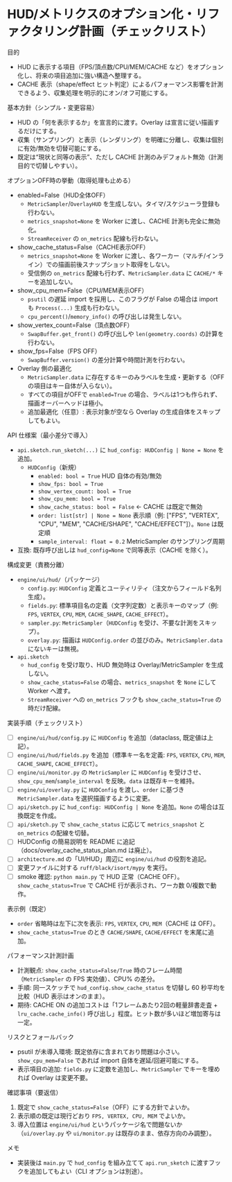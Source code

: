 # HUD/メトリクスのオプション化・リファクタリング計画（チェックリスト）

目的
- HUD に表示する項目（FPS/頂点数/CPU/MEM/CACHE など）をオプション化し、将来の項目追加に強い構造へ整理する。
- CACHE 表示（shape/effect ヒット判定）によるパフォーマンス影響を計測できるよう、収集処理を明示的にオン/オフ可能にする。

基本方針（シンプル・変更容易）
- HUD の「何を表示するか」を宣言的に渡す。Overlay は宣言に従い描画するだけにする。
- 収集（サンプリング）と表示（レンダリング）を明確に分離し、収集は個別に有効/無効を切替可能にする。
- 既定は“現状と同等の表示”、ただし CACHE 計測のみデフォルト無効（計測目的で切替しやすい）。

オプションOFF時の挙動（取得処理も止める）
- enabled=False（HUD全体OFF）
  - `MetricSampler`/`OverlayHUD` を生成しない。タイマ/スケジューラ登録も行わない。
  - `metrics_snapshot=None` を Worker に渡し、CACHE 計測も完全に無効化。
  - `StreamReceiver` の `on_metrics` 配線も行わない。
- show_cache_status=False（CACHE表示OFF）
  - `metrics_snapshot=None` を Worker に渡し、各ワーカー（マルチ/インライン）での描画前後スナップショット取得をしない。
  - 受信側の `on_metrics` 配線も行わず、`MetricSampler.data` に `CACHE/*` キーを追加しない。
- show_cpu_mem=False（CPU/MEM表示OFF）
  - `psutil` の遅延 import を採用し、このフラグが False の場合は import も `Process(...)` 生成も行わない。
  - `cpu_percent()`/`memory_info()` の呼び出しは発生しない。
- show_vertex_count=False（頂点数OFF）
  - `SwapBuffer.get_front()` の呼び出しや `len(geometry.coords)` の計算を行わない。
- show_fps=False（FPS OFF）
  - `SwapBuffer.version()` の差分計算や時間計測を行わない。
- Overlay 側の最適化
  - `MetricSampler.data` に存在するキーのみラベルを生成・更新する（OFFの項目はキー自体が入らない）。
  - すべての項目がOFFで `enabled=True` の場合、ラベルは1つも作られず、描画オーバーヘッドは極小。
  - 追加最適化（任意）: 表示対象が空なら Overlay の生成自体をスキップしてもよい。

API 仕様案（最小差分で導入）
- `api.sketch.run_sketch(...)` に `hud_config: HUDConfig | None = None` を追加。
  - `HUDConfig`（新規）
    - `enabled: bool = True` HUD 自体の有効/無効
    - `show_fps: bool = True`
    - `show_vertex_count: bool = True`
    - `show_cpu_mem: bool = True`
    - `show_cache_status: bool = False`  ← CACHE は既定で無効
    - `order: list[str] | None = None`  表示順（例: ["FPS", "VERTEX", "CPU", "MEM", "CACHE/SHAPE", "CACHE/EFFECT"]）。`None` は既定順
    - `sample_interval: float = 0.2`  MetricSampler のサンプリング周期
- 互換: 既存呼び出しは `hud_config=None` で同等表示（CACHE を除く）。

構成変更（責務分離）
- `engine/ui/hud/`（パッケージ）
  - `config.py`: `HUDConfig` 定義とユーティリティ（注文からフィールド名列生成）。
  - `fields.py`: 標準項目名の定義（文字列定数）と表示キーのマップ（例: `FPS`, `VERTEX`, `CPU`, `MEM`, `CACHE_SHAPE`, `CACHE_EFFECT`）。
  - `sampler.py`: `MetricSampler`（`HUDConfig` を受け、不要な計測をスキップ）。
  - `overlay.py`: 描画は `HUDConfig.order` の並びのみ。`MetricSampler.data` にないキーは無視。
- `api.sketch`
  - `hud_config` を受け取り、HUD 無効時は Overlay/MetricSampler を生成しない。
  - `show_cache_status=False` の場合、`metrics_snapshot` を `None` にして Worker へ渡す。
  - `StreamReceiver` への `on_metrics` フックも `show_cache_status=True` の時だけ配線。

実装手順（チェックリスト）
- [ ] `engine/ui/hud/config.py` に `HUDConfig` を追加（dataclass, 既定値は上記）。
- [ ] `engine/ui/hud/fields.py` を追加（標準キー名を定義: `FPS`, `VERTEX`, `CPU`, `MEM`, `CACHE_SHAPE`, `CACHE_EFFECT`）。
- [ ] `engine/ui/monitor.py` の `MetricSampler` に `HUDConfig` を受けさせ、`show_cpu_mem`/`sample_interval` を反映。`data` は既存キーを維持。
- [ ] `engine/ui/overlay.py` に `HUDConfig` を渡し、`order` に基づき `MetricSampler.data` を選択描画するように変更。
- [ ] `api/sketch.py` に `hud_config: HUDConfig | None` を追加。`None` の場合は互換既定を作成。
- [ ] `api/sketch.py` で `show_cache_status` に応じて `metrics_snapshot` と `on_metrics` の配線を切替。
- [ ] HUDConfig の簡易説明を README に追記（docs/overlay_cache_status_plan.md は廃止）。
- [ ] `architecture.md` の「UI/HUD」周辺に `engine/ui/hud` の役割を追記。
- [ ] 変更ファイルに対する `ruff/black/isort/mypy` を実行。
- [ ] smoke 確認: `python main.py` で HUD 正常（CACHE OFF）。`show_cache_status=True` で CACHE 行が表示され、ワーカ数 0/複数で動作。

表示例（既定）
- `order` 省略時は左下に次を表示: `FPS`, `VERTEX`, `CPU`, `MEM`（CACHE は OFF）。
- `show_cache_status=True` のとき `CACHE/SHAPE`, `CACHE/EFFECT` を末尾に追加。

パフォーマンス計測計画
- 計測観点: `show_cache_status=False/True` 時のフレーム時間（`MetricSampler` の FPS 実効値）、CPU% の差分。
- 手順: 同一スケッチで `hud_config.show_cache_status` を切替し 60 秒平均を比較（HUD 表示はオンのまま）。
- 期待: CACHE ON の追加コストは「1フレームあたり2回の軽量辞書走査 + `lru_cache.cache_info()` 呼び出し」程度。ヒット数が多いほど増加寄与は一定。

リスクとフォールバック
- psutil が未導入環境: 既定依存に含まれており問題は小さい。`show_cpu_mem=False` であれば import 自体を遅延/回避可能にする。
- 表示項目の追加: `fields.py` に定数を追加し、`MetricSampler` でキーを埋めれば Overlay は変更不要。

確認事項（要返信）
1) 既定で `show_cache_status=False`（OFF）にする方針でよいか。
2) 表示順の既定は現行どおり `FPS, VERTEX, CPU, MEM` でよいか。
3) 導入位置は `engine/ui/hud` というパッケージ名で問題ないか（`ui/overlay.py` や `ui/monitor.py` は既存のまま、依存方向のみ調整）。

メモ
- 実装後は `main.py` で `hud_config` を組み立てて `api.run_sketch` に渡すフックを追加してもよい（CLI オプションは別途）。
